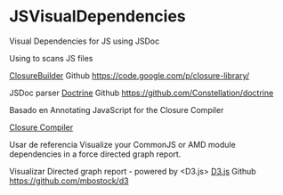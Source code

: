 JSVisualDependencies
====================

Visual Dependencies for JS using JSDoc



Using <ClosureBuilder> to scans JS files

[ClosureBuilder](https://developers.google.com/closure/library/docs/closurebuilder)
 Github https://code.google.com/p/closure-library/ 

JSDoc parser <Doctrine>
[Doctrine](http://constellation.github.io/doctrine/demo/index.html)
 Github  https://github.com/Constellation/doctrine

Basado en Annotating JavaScript for the Closure Compiler

[Closure Compiler](https://developers.google.com/closure/compiler/docs/js-for-compiler)


Usar de referencia <Dependo>
Visualize your CommonJS or AMD module dependencies in a force directed graph report.

Visualizar
Directed graph report - powered by <D3.js>
[D3.js](http://d3js.org/)
 Github https://github.com/mbostock/d3
